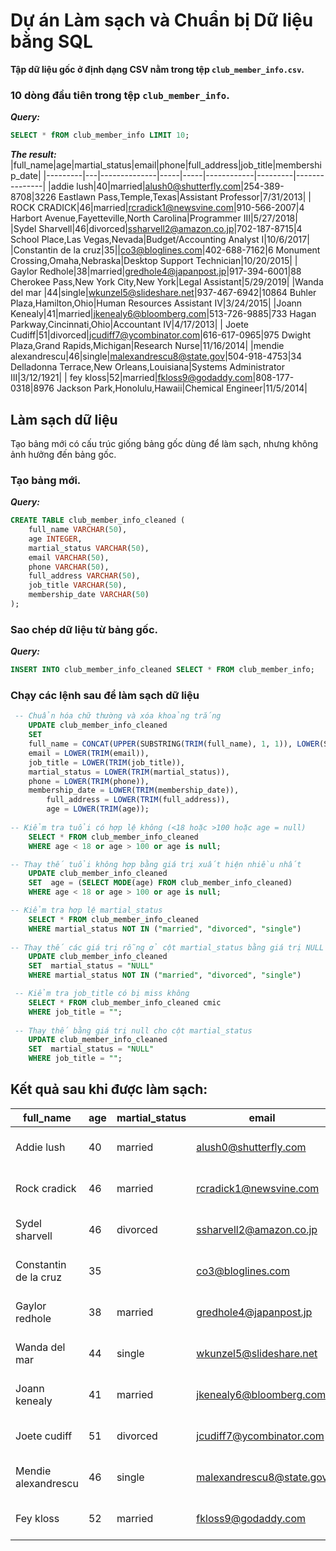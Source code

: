 # Dự án Làm sạch và Chuẩn bị Dữ liệu bằng SQL

**Tập dữ liệu gốc ở định dạng CSV nằm trong tệp `club_member_info.csv`.**

### 10 dòng đầu tiên trong tệp `club_member_info`.

***Query:***
```SQL
SELECT * fROM club_member_info LIMIT 10;
```
***The result:***
|full_name|age|martial_status|email|phone|full_address|job_title|membership_date|
|---------|---|--------------|-----|-----|------------|---------|---------------|
|addie lush|40|married|alush0@shutterfly.com|254-389-8708|3226 Eastlawn Pass,Temple,Texas|Assistant Professor|7/31/2013|
|      ROCK CRADICK|46|married|rcradick1@newsvine.com|910-566-2007|4 Harbort Avenue,Fayetteville,North Carolina|Programmer III|5/27/2018|
|Sydel Sharvell|46|divorced|ssharvell2@amazon.co.jp|702-187-8715|4 School Place,Las Vegas,Nevada|Budget/Accounting Analyst I|10/6/2017|
|Constantin de la cruz|35||co3@bloglines.com|402-688-7162|6 Monument Crossing,Omaha,Nebraska|Desktop Support Technician|10/20/2015|
|  Gaylor Redhole|38|married|gredhole4@japanpost.jp|917-394-6001|88 Cherokee Pass,New York City,New York|Legal Assistant|5/29/2019|
|Wanda del mar       |44|single|wkunzel5@slideshare.net|937-467-6942|10864 Buhler Plaza,Hamilton,Ohio|Human Resources Assistant IV|3/24/2015|
|Joann Kenealy|41|married|jkenealy6@bloomberg.com|513-726-9885|733 Hagan Parkway,Cincinnati,Ohio|Accountant IV|4/17/2013|
|   Joete Cudiff|51|divorced|jcudiff7@ycombinator.com|616-617-0965|975 Dwight Plaza,Grand Rapids,Michigan|Research Nurse|11/16/2014|
|mendie alexandrescu|46|single|malexandrescu8@state.gov|504-918-4753|34 Delladonna Terrace,New Orleans,Louisiana|Systems Administrator III|3/12/1921|
| fey kloss|52|married|fkloss9@godaddy.com|808-177-0318|8976 Jackson Park,Honolulu,Hawaii|Chemical Engineer|11/5/2014|

## Làm sạch dữ liệu
Tạo bảng mới có cấu trúc giống bảng gốc dùng để làm sạch, nhưng không ảnh hưởng đến bảng gốc.

### Tạo bảng mới.
***Query:***
```SQL
CREATE TABLE club_member_info_cleaned (
	full_name VARCHAR(50),
	age INTEGER,
	martial_status VARCHAR(50),
	email VARCHAR(50),
	phone VARCHAR(50),
	full_address VARCHAR(50),
	job_title VARCHAR(50),
	membership_date VARCHAR(50)
);
```
### Sao chép dữ liệu từ bảng gốc.
***Query:***
```SQL
INSERT INTO club_member_info_cleaned SELECT * FROM club_member_info;
```
### Chạy các lệnh sau để làm sạch dữ liệu
```SQL
 -- Chuẩn hóa chữ thường và xóa khoảng trắng
    UPDATE club_member_info_cleaned
    SET 
	full_name = CONCAT(UPPER(SUBSTRING(TRIM(full_name), 1, 1)), LOWER(SUBSTRING(TRIM(full_name), 2))),
	email = LOWER(TRIM(email)),
	job_title = LOWER(TRIM(job_title)),
	martial_status = LOWER(TRIM(martial_status)),
	phone = LOWER(TRIM(phone)),
	membership_date = LOWER(TRIM(membership_date)),
		full_address = LOWER(TRIM(full_address)),
		age = LOWER(TRIM(age));
    
-- Kiểm tra tuổi có hợp lệ không (<18 hoặc >100 hoặc age = null)
    SELECT * FROM club_member_info_cleaned
    WHERE age < 18 or age > 100 or age is null;

-- Thay thế tuổi không hợp bằng giá trị xuất hiện nhiều nhất
    UPDATE club_member_info_cleaned 
    SET  age = (SELECT MODE(age) FROM club_member_info_cleaned)
    WHERE age < 18 or age > 100 or age is null;

-- Kiểm tra hợp lệ martial_status
    SELECT * FROM club_member_info_cleaned 
    WHERE martial_status NOT IN ("married", "divorced", "single")
 	
-- Thay thế các giá trị rỗng ở cột martial_status bằng giá trị NULL
    UPDATE club_member_info_cleaned 
    SET  martial_status = "NULL"
    WHERE martial_status NOT IN ("married", "divorced", "single")

 -- Kiểm tra job_title có bị miss không
    SELECT * FROM club_member_info_cleaned cmic
    WHERE job_title = "";
 
 -- Thay thế bằng giá trị null cho cột martial_status
    UPDATE club_member_info_cleaned 
    SET  martial_status = "NULL"
    WHERE job_title = "";
```

## Kết quả sau khi được làm sạch:

|full_name|age|martial_status|email|phone|full_address|job_title|membership_date|
|---------|---|--------------|-----|-----|------------|---------|---------------|
|Addie lush|40|married|alush0@shutterfly.com|254-389-8708|3226 eastlawn pass,temple,texas|assistant professor|7/31/2013|
|Rock cradick|46|married|rcradick1@newsvine.com|910-566-2007|4 harbort avenue,fayetteville,north carolina|programmer iii|5/27/2018|
|Sydel sharvell|46|divorced|ssharvell2@amazon.co.jp|702-187-8715|4 school place,las vegas,nevada|budget/accounting analyst i|10/6/2017|
|Constantin de la cruz|35||co3@bloglines.com|402-688-7162|6 monument crossing,omaha,nebraska|desktop support technician|10/20/2015|
|Gaylor redhole|38|married|gredhole4@japanpost.jp|917-394-6001|88 cherokee pass,new york city,new york|legal assistant|5/29/2019|
|Wanda del mar|44|single|wkunzel5@slideshare.net|937-467-6942|10864 buhler plaza,hamilton,ohio|human resources assistant iv|3/24/2015|
|Joann kenealy|41|married|jkenealy6@bloomberg.com|513-726-9885|733 hagan parkway,cincinnati,ohio|accountant iv|4/17/2013|
|Joete cudiff|51|divorced|jcudiff7@ycombinator.com|616-617-0965|975 dwight plaza,grand rapids,michigan|research nurse|11/16/2014|
|Mendie alexandrescu|46|single|malexandrescu8@state.gov|504-918-4753|34 delladonna terrace,new orleans,louisiana|systems administrator iii|3/12/1921|
|Fey kloss|52|married|fkloss9@godaddy.com|808-177-0318|8976 jackson park,honolulu,hawaii|chemical engineer|11/5/2014|




